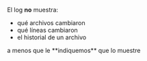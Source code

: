 El log **no** muestra:

- qué archivos cambiaron
- qué líneas cambiaron
- el historial de un archivo

<p class="fragment">a menos que le **indiquemos** que lo muestre</p>
